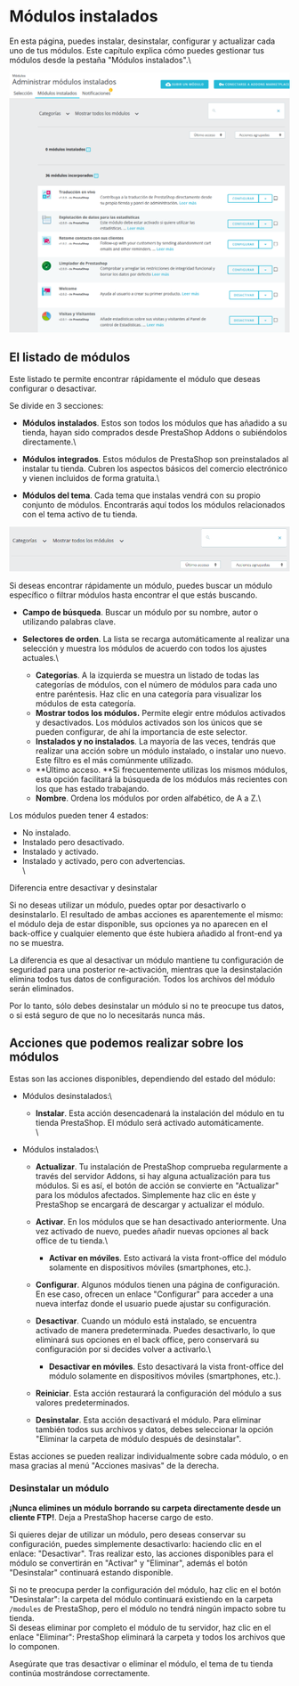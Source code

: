 # Módulos instalados

En esta página, puedes instalar, desinstalar, configurar y actualizar cada uno de tus módulos. Este capítulo explica cómo puedes gestionar tus módulos desde la pestaña "Módulos instalados".\


![](../../../../.gitbook/assets/54265243.png)

## El listado de módulos <a href="modulosinstalados-ellistadodemodulos" id="modulosinstalados-ellistadodemodulos"></a>

Este listado te permite encontrar rápidamente el módulo que deseas configurar o desactivar.

Se divide en 3 secciones:

* **Módulos instalados**. Estos son todos los módulos que has añadido a su tienda, hayan sido comprados desde PrestaShop Addons o subiéndolos directamente.\

* **Módulos integrados**. Estos módulos de PrestaShop son preinstalados al instalar tu tienda. Cubren los aspectos básicos del comercio electrónico y vienen incluidos de forma gratuita.\

* **Módulos del tema**. Cada tema que instalas vendrá con su propio conjunto de módulos. Encontrarás aquí todos los módulos relacionados con el tema activo de tu tienda.

![](../../../../.gitbook/assets/54265246.png)

Si deseas encontrar rápidamente un módulo, puedes buscar un módulo específico o filtrar módulos hasta encontrar el que estás buscando.

* **Campo de búsqueda**. Buscar un módulo por su nombre, autor o utilizando palabras clave.
* **Selectores de orden**. La lista se recarga automáticamente al realizar una selección y muestra los módulos de acuerdo con todos los ajustes actuales.\

  * **Categorías**. A la izquierda se muestra un listado de todas las categorías de módulos, con el número de módulos para cada uno entre paréntesis. Haz clic en una categoría para visualizar los módulos de esta categoría.
  * **Mostrar todos los módulos.** Permite elegir entre módulos activados y desactivados. Los módulos activados son los únicos que se pueden configurar, de ahí la importancia de este selector.
  * **Instalados y no instalados**. La mayoría de las veces, tendrás que realizar una acción sobre un módulo instalado, o instalar uno nuevo. Este filtro es el más comúnmente utilizado.
  * **Último acceso. **Si frecuentemente utilizas los mismos módulos, esta opción facilitará la búsqueda de los módulos más recientes con los que has estado trabajando.
  * **Nombre**. Ordena los módulos por orden alfabético, de A a Z.\


Los módulos pueden tener 4 estados:

* No instalado.
* Instalado pero desactivado.
* Instalado y activado.
* Instalado y activado, pero con advertencias.\
  \


Diferencia entre desactivar y desinstalar

Si no deseas utilizar un módulo, puedes optar por desactivarlo o desinstalarlo. El resultado de ambas acciones es aparentemente el mismo: el módulo deja de estar disponible, sus opciones ya no aparecen en el back-office y cualquier elemento que éste hubiera añadido al front-end ya no se muestra.

La diferencia es que al desactivar un módulo mantiene tu configuración de seguridad para una posterior re-activación, mientras que la desinstalación elimina todos tus datos de configuración. Todos los archivos del módulo serán eliminados.

Por lo tanto, sólo debes desinstalar un módulo si no te preocupe tus datos, o si está seguro de que no lo necesitarás nunca más.

## Acciones que podemos realizar sobre los módulos <a href="modulosinstalados-accionesquepodemosrealizarsobrelosmodulos" id="modulosinstalados-accionesquepodemosrealizarsobrelosmodulos"></a>

Estas son las acciones disponibles, dependiendo del estado del módulo:

* Módulos desinstalados:\

  * **Instalar**. Esta acción desencadenará la instalación del módulo en tu tienda PrestaShop. El módulo será activado automáticamente.\
    \

* Módulos instalados:\

  * **Actualizar**. Tu instalación de PrestaShop comprueba regularmente a través del servidor Addons, si hay alguna actualización para tus módulos. Si es así, el botón de acción se convierte en "Actualizar" para los módulos afectados. Simplemente haz clic en éste y PrestaShop se encargará de descargar y actualizar el módulo.
  * **Activar**. En los módulos que se han desactivado anteriormente. Una vez activado de nuevo, puedes añadir nuevas opciones al back office de tu tienda.\

    * **Activar en móviles**. Esto activará la vista front-office del módulo solamente en dispositivos móviles (smartphones, etc.).
  * **Configurar**. Algunos módulos tienen una página de configuración. En ese caso, ofrecen un enlace "Configurar" para acceder a una nueva interfaz donde el usuario puede ajustar su configuración.
  * **Desactivar**. Cuando un módulo está instalado, se encuentra activado de manera predeterminada. Puedes desactivarlo, lo que eliminará sus opciones en el back office, pero conservará su configuración por si decides volver a activarlo.\

    * **Desactivar en móviles**. Esto desactivará la vista front-office del módulo solamente en dispositivos móviles (smartphones, etc.).
  * **Reiniciar**. Esta acción restaurará la configuración del módulo a sus valores predeterminados.
  * **Desinstalar**. Esta acción desactivará el módulo. Para eliminar también todos sus archivos y datos, debes seleccionar la opción "Eliminar la carpeta de módulo después de desinstalar".

Estas acciones se pueden realizar individualmente sobre cada módulo, o en masa gracias al menú "Acciones masivas" de la derecha.

### Desinstalar un módulo <a href="modulosinstalados-desinstalarunmodulo" id="modulosinstalados-desinstalarunmodulo"></a>

**¡Nunca elimines un módulo borrando su carpeta directamente desde un cliente FTP!**. Deja a PrestaShop hacerse cargo de esto.

Si quieres dejar de utilizar un módulo, pero deseas conservar su configuración, puedes simplemente desactivarlo: haciendo clic en el enlace: "Desactivar". Tras realizar esto, las acciones disponibles para el módulo se convertirán en "Activar" y "Eliminar", además el botón "Desinstalar" continuará estando disponible.

Si no te preocupa perder la configuración del módulo, haz clic en el botón "Desinstalar": la carpeta del módulo continuará existiendo en la carpeta `/modules` de PrestaShop, pero el módulo no tendrá ningún impacto sobre tu tienda.\
&#x20;Si deseas eliminar por completo el módulo de tu servidor, haz clic en el enlace "Eliminar": PrestaShop eliminará la carpeta y todos los archivos que lo componen.

Asegúrate que tras desactivar o eliminar el módulo, el tema de tu tienda continúa mostrándose correctamente.
